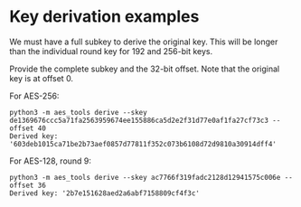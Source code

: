 # Key derivation examples

We must have a full subkey to derive the original key. This will be longer than
the individual round key for 192 and 256-bit keys.

Provide the complete subkey and the 32-bit offset. Note that the original key
is at offset 0.

For AES-256:
```
python3 -m aes_tools derive --skey de1369676ccc5a71fa2563959674ee155886ca5d2e2f31d77e0af1fa27cf73c3 --offset 40
Derived key: '603deb1015ca71be2b73aef0857d77811f352c073b6108d72d9810a30914dff4'
```

For AES-128, round 9:
```
python3 -m aes_tools derive --skey ac7766f319fadc2128d12941575c006e --offset 36
Derived key: '2b7e151628aed2a6abf7158809cf4f3c'
```
